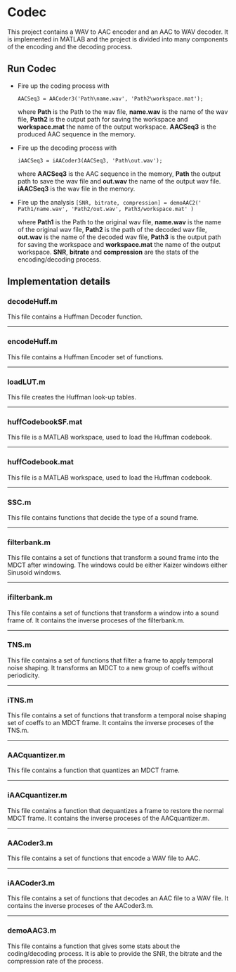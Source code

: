 # Codec
This project contains a WAV to AAC encoder and an AAC to WAV decoder.
It is implemented in MATLAB and the project is divided into many components of the encoding and the decoding process.

## Run Codec
- Fire up the coding process with

	``` AACSeq3 = AACoder3('Path\name.wav', 'Path2\workspace.mat'); ```

	where **Path** is the Path to the wav file, **name.wav** is the name of the wav file, **Path2** is the output path for saving the workspace and **workspace.mat** the name of the output workspace. **AACSeq3** is the produced AAC sequence in the memory.
- Fire up the decoding process with

	``` iAACSeq3 = iAACoder3(AACSeq3, 'Path\out.wav'); ```

	where **AACSeq3** is the AAC sequence in the memory, **Path** the output path to save the wav file and **out.wav** the name of the output wav file. **iAACSeq3** is the wav file in the memory.

- Fire up the analysis
	``` [SNR, bitrate, compression] = demoAAC2(' Path1/name.wav', 'Path2/out.wav', Path3/workspace.mat' ) ```

	where **Path1** is the Path to the original wav file, **name.wav** is the name of the original wav file, **Path2** is the path of the decoded wav file, **out.wav** is the name of the decoded wav file, **Path3** is the output path for saving the workspace and **workspace.mat** the name of the output workspace. **SNR**, **bitrate** and **compression** are the stats of the encoding/decoding process.



## Implementation details

### decodeHuff.m
This file contains a Huffman Decoder function.

---
### encodeHuff.m
This file contains a Huffman Encoder set of functions.

---
### loadLUT.m
This file creates the Huffman look-up tables.

---
### huffCodebookSF.mat
This file is a MATLAB workspace, used to load the Huffman codebook.

---
### huffCodebook.mat
This file is a MATLAB workspace, used to load the Huffman codebook.

---
### SSC.m
This file contains functions that decide the type of a sound frame.

---
### filterbank.m
This file contains a set of functions that transform a sound frame into the MDCT after windowing. The windows could be either Kaizer windows either Sinusoid windows.

---
### ifilterbank.m
This file contains a set of functions that transform a window into a sound frame of. It contains the inverse proceses of the filterbank.m.

---
### TNS.m
This file contains a set of functions that filter a frame to apply temporal noise shaping. It transforms an MDCT to a new group of coeffs without periodicity.

---
### iTNS.m
This file contains a set of functions that transform a temporal noise shaping set of coeffs to an MDCT frame. It contains the inverse proceses of the TNS.m.

---
### AACquantizer.m
This file contains a function that quantizes an MDCT frame.

---
### iAACquantizer.m
This file contains a function that dequantizes a frame to restore the normal MDCT frame. It contains the inverse proceses of the AACquantizer.m.

---
### AACoder3.m
This file contains a set of functions that encode a WAV file to AAC.

---
### iAACoder3.m
This file contains a set of functions that decodes an AAC file to a WAV file. It contains the inverse proceses of the AACoder3.m.

---
### demoAAC3.m
This file contains a function that gives some stats about the coding/decoding process. It is able to provide the SNR, the bitrate and the compression rate of the process.
